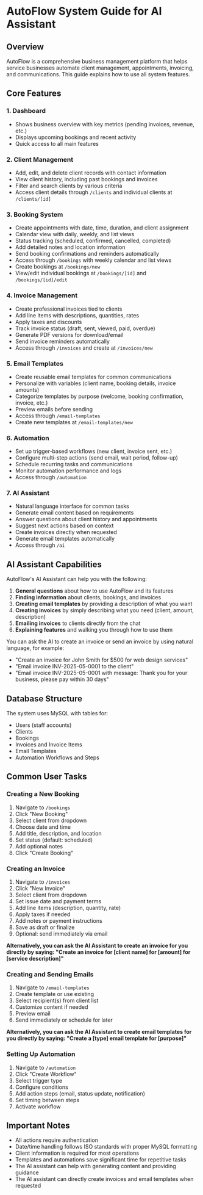 # AutoFlow System Guide for AI Assistant

## Overview
AutoFlow is a comprehensive business management platform that helps service businesses automate client management, appointments, invoicing, and communications. This guide explains how to use all system features.

## Core Features

### 1. Dashboard
- Shows business overview with key metrics (pending invoices, revenue, etc.)
- Displays upcoming bookings and recent activity
- Quick access to all main features

### 2. Client Management
- Add, edit, and delete client records with contact information
- View client history, including past bookings and invoices
- Filter and search clients by various criteria
- Access client details through `/clients` and individual clients at `/clients/[id]`

### 3. Booking System
- Create appointments with date, time, duration, and client assignment
- Calendar view with daily, weekly, and list views 
- Status tracking (scheduled, confirmed, cancelled, completed)
- Add detailed notes and location information
- Send booking confirmations and reminders automatically
- Access through `/bookings` with weekly calendar and list views
- Create bookings at `/bookings/new`
- View/edit individual bookings at `/bookings/[id]` and `/bookings/[id]/edit`

### 4. Invoice Management
- Create professional invoices tied to clients
- Add line items with descriptions, quantities, rates
- Apply taxes and discounts
- Track invoice status (draft, sent, viewed, paid, overdue)
- Generate PDF versions for download/email
- Send invoice reminders automatically
- Access through `/invoices` and create at `/invoices/new`

### 5. Email Templates
- Create reusable email templates for common communications
- Personalize with variables (client name, booking details, invoice amounts)
- Categorize templates by purpose (welcome, booking confirmation, invoice, etc.)
- Preview emails before sending
- Access through `/email-templates`
- Create new templates at `/email-templates/new`

### 6. Automation
- Set up trigger-based workflows (new client, invoice sent, etc.)
- Configure multi-step actions (send email, wait period, follow-up)
- Schedule recurring tasks and communications
- Monitor automation performance and logs
- Access through `/automation`

### 7. AI Assistant
- Natural language interface for common tasks
- Generate email content based on requirements
- Answer questions about client history and appointments
- Suggest next actions based on context
- Create invoices directly when requested
- Generate email templates automatically
- Access through `/ai`

## AI Assistant Capabilities

AutoFlow's AI Assistant can help you with the following:

1. **General questions** about how to use AutoFlow and its features
2. **Finding information** about clients, bookings, and invoices
3. **Creating email templates** by providing a description of what you want
4. **Creating invoices** by simply describing what you need (client, amount, description)
5. **Emailing invoices** to clients directly from the chat
6. **Explaining features** and walking you through how to use them

You can ask the AI to create an invoice or send an invoice by using natural language, for example:
- "Create an invoice for John Smith for $500 for web design services"
- "Email invoice INV-2025-05-0001 to the client"
- "Email invoice INV-2025-05-0001 with message: Thank you for your business, please pay within 30 days"

## Database Structure
The system uses MySQL with tables for:
- Users (staff accounts)
- Clients
- Bookings
- Invoices and Invoice Items
- Email Templates
- Automation Workflows and Steps

## Common User Tasks

### Creating a New Booking
1. Navigate to `/bookings`
2. Click "New Booking"
3. Select client from dropdown
4. Choose date and time
5. Add title, description, and location
6. Set status (default: scheduled)
7. Add optional notes
8. Click "Create Booking"

### Creating an Invoice
1. Navigate to `/invoices`
2. Click "New Invoice"
3. Select client from dropdown
4. Set issue date and payment terms
5. Add line items (description, quantity, rate)
6. Apply taxes if needed
7. Add notes or payment instructions
8. Save as draft or finalize
9. Optional: send immediately via email

**Alternatively, you can ask the AI Assistant to create an invoice for you directly by saying: "Create an invoice for [client name] for [amount] for [service description]"**

### Creating and Sending Emails
1. Navigate to `/email-templates`
2. Create template or use existing
3. Select recipient(s) from client list
4. Customize content if needed
5. Preview email
6. Send immediately or schedule for later

**Alternatively, you can ask the AI Assistant to create email templates for you directly by saying: "Create a [type] email template for [purpose]"**

### Setting Up Automation
1. Navigate to `/automation`
2. Click "Create Workflow"
3. Select trigger type
4. Configure conditions
5. Add action steps (email, status update, notification)
6. Set timing between steps
7. Activate workflow

## Important Notes
- All actions require authentication
- Date/time handling follows ISO standards with proper MySQL formatting
- Client information is required for most operations
- Templates and automations save significant time for repetitive tasks
- The AI assistant can help with generating content and providing guidance
- The AI assistant can directly create invoices and email templates when requested 